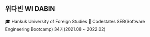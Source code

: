 ## 위다빈 WI DABIN


🎓 Hankuk University of Foreign Studies
📖 Codestates SEB(Software Engineering Bootcamp) 34기(2021.08 ~ 2022.02)



